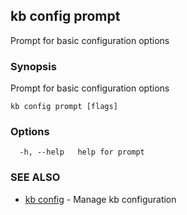 ## kb config prompt

Prompt for basic configuration options

### Synopsis

Prompt for basic configuration options

```
kb config prompt [flags]
```

### Options

```
  -h, --help   help for prompt
```

### SEE ALSO

* [kb config](kb_config.md)	 - Manage kb configuration

